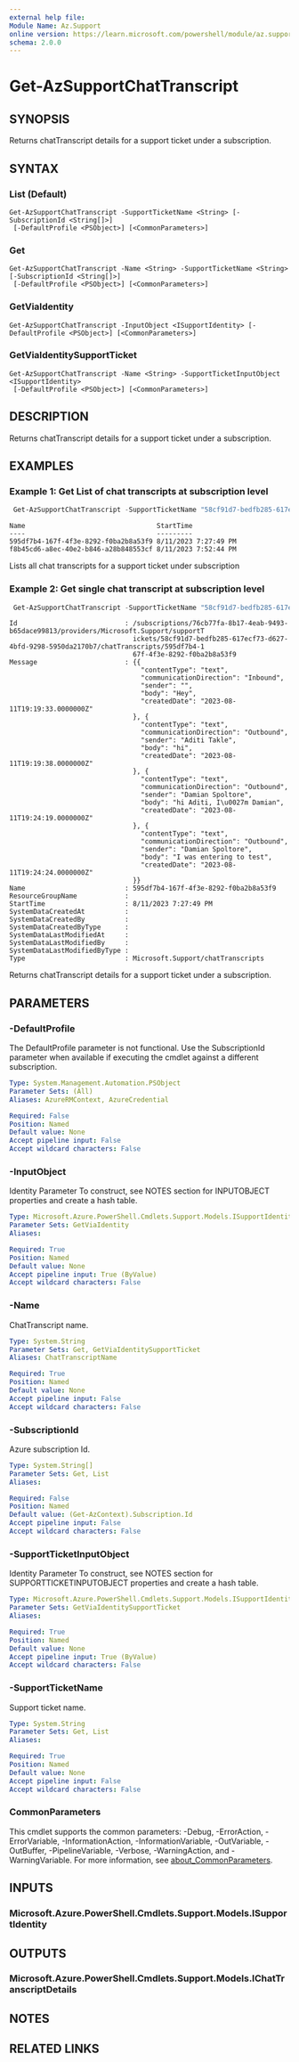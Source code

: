 ```yaml
---
external help file:
Module Name: Az.Support
online version: https://learn.microsoft.com/powershell/module/az.support/get-azsupportchattranscript
schema: 2.0.0
---
```


# Get-AzSupportChatTranscript

## SYNOPSIS
Returns chatTranscript details for a support ticket under a subscription.

## SYNTAX

### List (Default)
```
Get-AzSupportChatTranscript -SupportTicketName <String> [-SubscriptionId <String[]>]
 [-DefaultProfile <PSObject>] [<CommonParameters>]
```

### Get
```
Get-AzSupportChatTranscript -Name <String> -SupportTicketName <String> [-SubscriptionId <String[]>]
 [-DefaultProfile <PSObject>] [<CommonParameters>]
```

### GetViaIdentity
```
Get-AzSupportChatTranscript -InputObject <ISupportIdentity> [-DefaultProfile <PSObject>] [<CommonParameters>]
```

### GetViaIdentitySupportTicket
```
Get-AzSupportChatTranscript -Name <String> -SupportTicketInputObject <ISupportIdentity>
 [-DefaultProfile <PSObject>] [<CommonParameters>]
```

## DESCRIPTION
Returns chatTranscript details for a support ticket under a subscription.

## EXAMPLES

### Example 1: Get List of chat transcripts at subscription level
```powershell
 Get-AzSupportChatTranscript -SupportTicketName "58cf91d7-bedfb285-617ecf73-d627-4bfd-9298-5950da2170b7"
```

```output
Name                                 StartTime
----                                 ---------
595df7b4-167f-4f3e-8292-f0ba2b8a53f9 8/11/2023 7:27:49 PM
f8b45cd6-a8ec-40e2-b846-a28b848553cf 8/11/2023 7:52:44 PM
```

Lists all chat transcripts for a support ticket under subscription

### Example 2: Get single chat transcript at subscription level
```powershell
 Get-AzSupportChatTranscript -SupportTicketName "58cf91d7-bedfb285-617ecf73-d627-4bfd-9298-5950da2170b7" -Name "595df7b4-167f-4f3e-8292-f0ba2b8a53f9"
```

```output
Id                           : /subscriptions/76cb77fa-8b17-4eab-9493-b65dace99813/providers/Microsoft.Support/supportT
                               ickets/58cf91d7-bedfb285-617ecf73-d627-4bfd-9298-5950da2170b7/chatTranscripts/595df7b4-1
                               67f-4f3e-8292-f0ba2b8a53f9
Message                      : {{
                                 "contentType": "text",
                                 "communicationDirection": "Inbound",
                                 "sender": "",
                                 "body": "Hey",
                                 "createdDate": "2023-08-11T19:19:33.0000000Z"
                               }, {
                                 "contentType": "text",
                                 "communicationDirection": "Outbound",
                                 "sender": "Aditi Takle",
                                 "body": "hi",
                                 "createdDate": "2023-08-11T19:19:38.0000000Z"
                               }, {
                                 "contentType": "text",
                                 "communicationDirection": "Outbound",
                                 "sender": "Damian Spoltore",
                                 "body": "hi Aditi, I\u0027m Damian",
                                 "createdDate": "2023-08-11T19:24:19.0000000Z"
                               }, {
                                 "contentType": "text",
                                 "communicationDirection": "Outbound",
                                 "sender": "Damian Spoltore",
                                 "body": "I was entering to test",
                                 "createdDate": "2023-08-11T19:24:24.0000000Z"
                               }}
Name                         : 595df7b4-167f-4f3e-8292-f0ba2b8a53f9
ResourceGroupName            :
StartTime                    : 8/11/2023 7:27:49 PM
SystemDataCreatedAt          :
SystemDataCreatedBy          :
SystemDataCreatedByType      :
SystemDataLastModifiedAt     :
SystemDataLastModifiedBy     :
SystemDataLastModifiedByType :
Type                         : Microsoft.Support/chatTranscripts
```

Returns chatTranscript details for a support ticket under a subscription.

## PARAMETERS

### -DefaultProfile
The DefaultProfile parameter is not functional.
Use the SubscriptionId parameter when available if executing the cmdlet against a different subscription.

```yaml
Type: System.Management.Automation.PSObject
Parameter Sets: (All)
Aliases: AzureRMContext, AzureCredential

Required: False
Position: Named
Default value: None
Accept pipeline input: False
Accept wildcard characters: False
```

### -InputObject
Identity Parameter
To construct, see NOTES section for INPUTOBJECT properties and create a hash table.

```yaml
Type: Microsoft.Azure.PowerShell.Cmdlets.Support.Models.ISupportIdentity
Parameter Sets: GetViaIdentity
Aliases:

Required: True
Position: Named
Default value: None
Accept pipeline input: True (ByValue)
Accept wildcard characters: False
```

### -Name
ChatTranscript name.

```yaml
Type: System.String
Parameter Sets: Get, GetViaIdentitySupportTicket
Aliases: ChatTranscriptName

Required: True
Position: Named
Default value: None
Accept pipeline input: False
Accept wildcard characters: False
```

### -SubscriptionId
Azure subscription Id.

```yaml
Type: System.String[]
Parameter Sets: Get, List
Aliases:

Required: False
Position: Named
Default value: (Get-AzContext).Subscription.Id
Accept pipeline input: False
Accept wildcard characters: False
```

### -SupportTicketInputObject
Identity Parameter
To construct, see NOTES section for SUPPORTTICKETINPUTOBJECT properties and create a hash table.

```yaml
Type: Microsoft.Azure.PowerShell.Cmdlets.Support.Models.ISupportIdentity
Parameter Sets: GetViaIdentitySupportTicket
Aliases:

Required: True
Position: Named
Default value: None
Accept pipeline input: True (ByValue)
Accept wildcard characters: False
```

### -SupportTicketName
Support ticket name.

```yaml
Type: System.String
Parameter Sets: Get, List
Aliases:

Required: True
Position: Named
Default value: None
Accept pipeline input: False
Accept wildcard characters: False
```

### CommonParameters
This cmdlet supports the common parameters: -Debug, -ErrorAction, -ErrorVariable, -InformationAction, -InformationVariable, -OutVariable, -OutBuffer, -PipelineVariable, -Verbose, -WarningAction, and -WarningVariable. For more information, see [about_CommonParameters](http://go.microsoft.com/fwlink/?LinkID=113216).

## INPUTS

### Microsoft.Azure.PowerShell.Cmdlets.Support.Models.ISupportIdentity

## OUTPUTS

### Microsoft.Azure.PowerShell.Cmdlets.Support.Models.IChatTranscriptDetails

## NOTES

## RELATED LINKS

